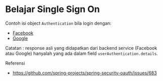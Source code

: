 # Belajar Single Sign On #

Contoh isi object `Authentication` bila login dengan:

* [Facebook](docs/facebook-oauth-output.md)
* [Google](docs/google-oauth-output.md)

Catatan : response asli yang didapatkan dari backend service (Facebook atau Google) hanyalah yang ada dalam field `userAuthentication.details`.


Referensi

* https://github.com/spring-projects/spring-security-oauth/issues/683
